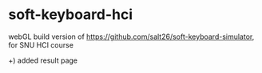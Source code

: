 # soft-keyboard-hci

webGL build version of https://github.com/salt26/soft-keyboard-simulator, for SNU HCI course

+) added result page
